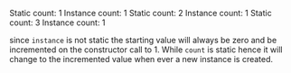Static count: 1
Instance count: 1
Static count: 2
Instance count: 1
Static count: 3
Instance count: 1

since `instance` is not static the starting value will always be zero and be incremented on the constructor call to 1. While `count` is static hence it will change to the incremented value when ever a new instance is created.
